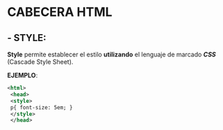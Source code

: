 #  **CABECERA HTML**

## - **STYLE:** 

**Style** permite establecer el estilo **utilizando** el lenguaje de marcado ***CSS*** (Cascade Style Sheet).

**EJEMPLO**:
```XML
<html>
 <head>
 <style>
 p{ font-size: 5em; }
 </style>
 </head>
```